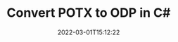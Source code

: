 ---
############################# Static ############################
layout: "auto-gen-conversion"
date: 2022-03-01T15:12:22
draft: false
otherformats: bmp doc docm docx dot dotm dotx epub gif ico jpeg jpg md odt ott pdf png psd rtf tex tif tiff txt xps
breadcrumb: POTX to ODP in C#

############################# Head ############################
head_title: "POTX to ODP Converter in C#"
head_description: "Convert POTX to ODP in .NET using a few lines of code. Use the GroupDocs Document Conversion API to convert over 160 file formats."

############################# Header ############################
title: "Convert POTX to ODP in C#"
description: "POTX to ODP conversion with a few lines of .NET code"
bg_image: "https://cms.admin.containerize.com/templates/aspose/App_Themes/V3/images/bg/header1.png"
bg_overlay: false
button:
    enable: true

############################# SubMenu ############################
submenu:
    enable: true

    left:
        img_alt: "GroupDocs.Conversion for .NET"
        image: "https://cms.admin.containerize.com/templates/groupdocs/images/product-logos/90x90-noborder/groupdocs-conversion-net.png"
        product: "GroupDocs.Conversion"
        platform: ".NET"

    

############################# About ############################
about:
    enable: true
    title: "About GroupDocs.Conversion для .NET API"
    content: |
        [GroupDocs.Conversion for .NET](https://products.groupdocs.com/conversion/net/) can be used to convert Microsoft Word, Excel, PowerPoint, PDF, Visio and other formats. GroupDocs.Conversion is a standalone API that is suitable for back-end and internal systems where high performance is required. It does not depend on any software such as Microsoft or Open Office.
    

overview:
    enable: true
    content: |
        Convert your POTX files to ODP in .NET easily. You can use just a couple of C# code lines in any platform of your choice like - Windows, Linux, macOS.
        You can try POTX to ODP conversion for free and evaluate conversion results quality.
        Along with simple file conversion scenarios you can try more advanced options for loading source POTX file and for saving output ODP result. 
        
        For example, for the source POTX file you may use the following load options:

        * auto-detect file format;
        * specify password for protected files (if file format supports it);
        * replace missing fonts to preserve document appearance.
        
        There are also advanced convert options for the ODP file:

        * convert specific document page or page range;
        * add a watermark to the converted ODP file.

        Once conversion is completed you can save your ODP file to the local file path or any third-party storage like FTP, Amazon S3, Google Drive, Dropbox etc.
        Please note - to convert POTX to ODP there is no need for any additional software installed - like MS Office, Open Office, Adobe Acrobat Reader etc. 


############################# Steps ############################
steps:
    enable: true
    title_left: "Steps to convert POTX to ODP in C#"
    content_left: |
        [GroupDocs.Conversion](https://products.groupdocs.com/conversion/net/) makes it easy for developers to convert a POTX file to ODP with a few lines of code.

        * Create an instance of the Converter class and provide the file POTX with the full path
        * Create and set ConvertOptions for ODP type.
        * Call the Converter.Convert method and pass the full path and format (ODP) as a parameter
        
    title_right: "System Requirements"
    content_right: |
        Basic conversion with GroupDocs.Conversion for .NET can be done in just a few simple steps. Our APIs are supported on all major platforms and operating systems. Before executing the code below, make sure you have the following prerequisites installed on your system.

        * Operating systems: Microsoft Windows, Linux, MacOS
        * Development environments: Microsoft Visual Studio, Xamarin, MonoDevelop
        * Frameworks: .NET Framework, .NET Standard, .NET Core, Mono
        * Get the latest GroupDocs.Conversion for .NET from [Nuget](https://www.nuget.org/packages/groupdocs.conversion)
        
    code: |
        ```cs
        // Load POTX file
        var converter = new GroupDocs.Conversion.Converter("template.potx");
        // Set conversion parameters for ODP format
        var convertOptions = converter.GetPossibleConversions()["odp"].ConvertOptions;
        // Convert to ODP format
        converter.Convert("output.odp", convertOptions);        
        ```
        
demos:
    enable: true
    title: "POTX to ODP Live Demo"
    content: |
       Convert POTX to ODP now by visiting the [GroupDocs.Conversion App](https://products.groupdocs.app/conversion/family) website. Online demo has the following advantages
          

more_formats:
    enable: true
    title: "Other supported transformations POTX"
    content: "You can also convert POTX to many other file formats. Please see the list below."
       
       
back_to_top:
    enable: true
---